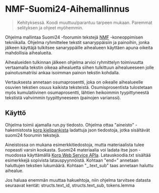 # NMF-Suomi24-Aihemallinnus

> Kehityksessä. Koodi muuttuu/parantuu tarpeen mukaan. Paremmat selityksen ja ohjeet myöhemmin.

Ohjelma mallintaa Suomi24 -foorumin tekstejä [NMF](https://en.wikipedia.org/wiki/Non-negative_matrix_factorization) 
-koneoppimisen tekniikalla. Ohjelma ryhmittelee tekstit sanaryppäisiin ja painoihin, jonka jälkeen käyttäjä tulkitsee 
sanaryppäille aihealueen käyttäen apuna oikeita mahdollisia aihealueita.

Aihealueiden tulkinnan jälkeen ohjelma arvioi ryhmittelyn toimivuutta vertaamalla tekstin oikeaa aihealuetta siihen
tulkittuun aihealueeseen jolle painotusmatriisi ankaa isoimman painon tekstin kohdalla.

Vertauksesta annetaan osumaprosentti, joka on oikealle aihealueelle osuvien tekstien osuus kaikista teksteistä. Osumisprosentista tulostetaan myös kumulatiivinen osumaprosentti, lähtien heikoimmin tyypittyneestä tekstistä vahvimmin tyypittyneeseen (painojen
varianssi).

## Käyttö

Ohjelma toimii ajamalla run.py tiedosto. Ohjelma ottaa "aineisto" -hakemistosta [korp kielipankista](https://korp.csc.fi/) 
ladattuja json tiedostoja, jotka sisältävät suomi24 foorumin tekstejä.

Aineistossa on mukana esimerkkitiedostoja, mutta materiaalista tulee nopeasti varsin kookasta. Suomi24 materiaalia voi ladata
itse json -muodossa käyttämällä [Korp Web Service APIa](https://www.kielipankki.fi/support/korpapi/). Latauskoodia.txt sisältää
esimerkkejä sopivista latauspyynnöistä. Kohtaan "end=" annetaan haluttujen tekstien lukumäärä. Kohtaan "_.text_sub" taas annetaan
haluttu aihealue.

Jos haluaa enemmän muuttaa hakuehtoja, niin ohjelma tarvitsee datasta seuraavat kentät: structs.text_id, structs.text_sub, tokens.lemma
